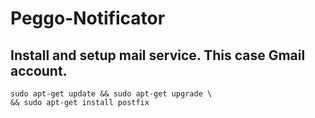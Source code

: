 # Peggo-Notificator
## Install and setup mail service. This case Gmail account.

```shell
sudo apt-get update && sudo apt-get upgrade \
&& sudo apt-get install postfix
```
